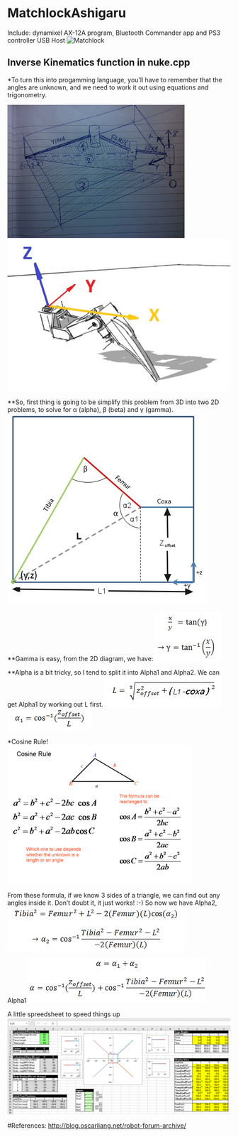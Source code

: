 # MatchlockAshigaru
Include: dynamixel AX-12A program, Bluetooth Commander app and PS3 controller USB Host
![Matchlock](https://illinoistechrobotics.org/images/matchlock.jpg)

## Inverse Kinematics function in nuke.cpp

*To turn this into progamming language, you’ll have to remember that the angles are unknown, and we need to work it out using equations and trigonometry.

![Graphical Presentation](https://github.com/RemembralI/MatchlockAshigaru/blob/master/Matchlock/160120121365.jpg)
![Matchlock Graphics](https://github.com/RemembralI/MatchlockAshigaru/blob/master/Matchlock/leg-planes.jpg)

**So, first thing is going to be simplify this problem from 3D into two 2D problems, to solve for α (alpha), β (beta) and γ (gamma). 
![2D Graph](https://github.com/RemembralI/MatchlockAshigaru/blob/master/Matchlock/2-IK-side1.jpg)

**Gamma is easy, from the 2D diagram, we have:
![GammaFunction](https://github.com/RemembralI/MatchlockAshigaru/blob/master/Matchlock/3-gamma.jpg)

**Alpha is a bit tricky, so I tend to split it into Alpha1 and Alpha2. We can get Alpha1 by working out L first.
![Alpha1Function](https://github.com/RemembralI/MatchlockAshigaru/blob/master/Matchlock/11.jpg)
![Alpha2Function](https://github.com/RemembralI/MatchlockAshigaru/blob/master/Matchlock/61.jpg)

*Cosine Rule!
![CosineRule](https://github.com/RemembralI/MatchlockAshigaru/blob/master/Matchlock/Cosine_Rule.gif)

From these formula, if we know 3 sides of a triangle, we can find out any angles inside it. Don’t doubt it, it just works! :-)
So now we have Alpha2,
![Alpha2](https://github.com/RemembralI/MatchlockAshigaru/blob/master/Matchlock/71.jpg)

Alpha1
![Alpha1](https://github.com/RemembralI/MatchlockAshigaru/blob/master/Matchlock/81.jpg)

A little spreedsheet to speed things up
![IKspreadsheet](https://github.com/RemembralI/MatchlockAshigaru/blob/master/Matchlock/Inverse%20Kinetics%20Chart.PNG)

#References:
<http://blog.oscarliang.net/robot-forum-archive/>
